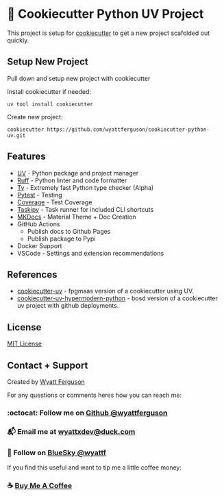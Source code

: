 # :cookie: Cookiecutter Python UV Project

This project is setup for [cookiecutter](https://www.cookiecutter.io/) to get a new project scafolded out quickly.

## Setup New Project

Pull down and setup new project with cookiecutter

Install cookiecutter if needed:

```
uv tool install cookiecutter
```

Create new project:

```
cookiecutter https://github.com/wyattferguson/cookiecutter-python-uv.git
```

## Features

- [UV](https://docs.astral.sh/uv/) - Python package and project manager
- [Ruff](https://docs.astral.sh/ruff/) - Python linter and code formatter
- [Ty](https://github.com/astral-sh/ty) - Extremely fast Python type checker (Alpha)
- [Pytest](https://docs.pytest.org/en/stable/) - Testing
- [Coverage](https://coverage.readthedocs.io/en/7.6.12/) - Test Coverage
- [Taskipy](https://github.com/taskipy/taskipy) - Task runner for included CLI shortcuts
- [MKDocs](https://squidfunk.github.io/mkdocs-material/) - Material Theme + Doc Creation
- GitHub Actions
  - Publish docs to Github Pages
  - Publish package to Pypi
- Docker Support
- VSCode - Settings and extension recommendations

## References

- [cookiecutter-uv](https://github.com/fpgmaas/cookiecutter-uv) - fpgmaas version of a cookiecutter using UV.
- [cookiecutter-uv-hypermodern-python](https://github.com/bosd/cookiecutter-uv-hypermodern-python) - bosd version of a cookiecutter uv project with github deployments.

## License

[MIT License](https://github.com/wyattferguson/cookiecutter-project/blob/main/LICENSE)

## Contact + Support

Created by [Wyatt Ferguson](https://github.com/wyattferguson)

For any questions or comments heres how you can reach me:

### :octocat: Follow me on [Github @wyattferguson](https://github.com/wyattferguson)

### :mailbox_with_mail: Email me at [wyattxdev@duck.com](wyattxdev@duck.com)

### :tropical_drink: Follow on [BlueSky @wyattf](https://wyattf.bsky.social)

If you find this useful and want to tip me a little coffee money:

### :coffee: [Buy Me A Coffee](https://www.buymeacoffee.com/wyattferguson)
